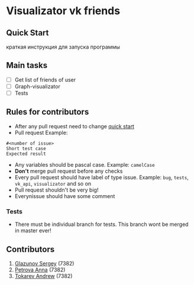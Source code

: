 # Visualizator vk friends

## Quick Start
 краткая инструкция для запуска программы

## Main tasks
- [ ]  Get list of friends of user  
- [ ] Graph-visualizator
- [ ] Tests

## Rules for contributors
* After any pull request need to change [quick start](https://github.com/light5551/SummerPracticeVkFriends/new/master?readme=1#quick-start)
* Pull request Example:
```
#<number of issue>
Short test case
Expected result
```
* Any variables should be pascal case. Example: `camelCase`
* **Don't** merge pull request before any checks
* Every pull request should have label of type issue. Example: `bug`, `tests`, `vk_api`, `visualizator` and so on
* Pull request shouldn't be very big!
* Everynissue should have some comment
### Tests
* There must be individual branch for tests. This branch wont be merged in master ever!
## Contributors
1. [Glazunov Sergey](https://github.com/light5551) (7382)
2. [Petrova Anna](https://github.com/aaapetrova) (7382)
3. [Tokarev Andrew](https://github.com/yawningstudent) (7382)
